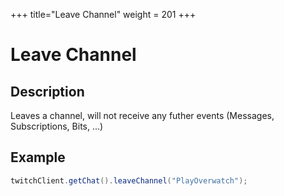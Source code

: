 +++
title="Leave Channel"
weight = 201
+++

# Leave Channel

## Description

Leaves a channel, will not receive any futher events (Messages, Subscriptions, Bits, ...)

## Example

```java
twitchClient.getChat().leaveChannel("PlayOverwatch");
```
